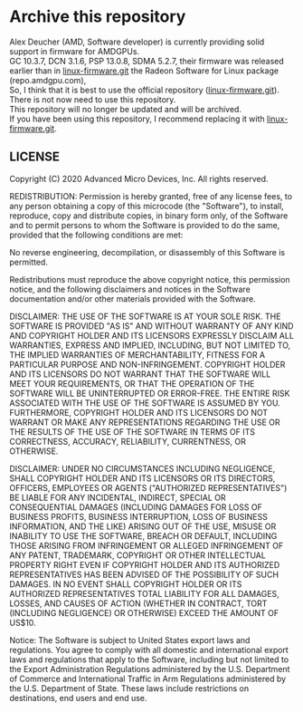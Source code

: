 # Archive this repository
Alex Deucher (AMD, Software developer) is currently providing solid support in firmware for AMDGPUs.  
GC 10.3.7, DCN 3.1.6, PSP 13.0.8, SDMA 5.2.7, their firmware was released earlier than in [linux-firmware.git](https://git.kernel.org/pub/scm/linux/kernel/git/firmware/linux-firmware.git) the Radeon Software for Linux package (repo.amdgpu.com),  
So, I think that it is best to use the official repository ([linux-firmware.git](https://git.kernel.org/pub/scm/linux/kernel/git/firmware/linux-firmware.git)). There is not now need to use this repository.  
This repository will no longer be updated and will be archived.  
If you have been using this repository, I recommend replacing it with [linux-firmware.git](https://git.kernel.org/pub/scm/linux/kernel/git/firmware/linux-firmware.git).

## LICENSE

Copyright (C) 2020  Advanced Micro Devices, Inc. All rights reserved.

REDISTRIBUTION: Permission is hereby granted, free of any license fees,
to any person obtaining a copy of this microcode (the "Software"), to
install, reproduce, copy and distribute copies, in binary form only, of
the Software and to permit persons to whom the Software is provided to
do the same, provided that the following conditions are met:

No reverse engineering, decompilation, or disassembly of this Software
is permitted.

Redistributions must reproduce the above copyright notice, this
permission notice, and the following disclaimers and notices in the
Software documentation and/or other materials provided with the
Software.

DISCLAIMER: THE USE OF THE SOFTWARE IS AT YOUR SOLE RISK.  THE SOFTWARE
IS PROVIDED "AS IS" AND WITHOUT WARRANTY OF ANY KIND AND COPYRIGHT
HOLDER AND ITS LICENSORS EXPRESSLY DISCLAIM ALL WARRANTIES, EXPRESS AND
IMPLIED, INCLUDING, BUT NOT LIMITED TO, THE IMPLIED WARRANTIES OF
MERCHANTABILITY, FITNESS FOR A PARTICULAR PURPOSE AND NON-INFRINGEMENT.
COPYRIGHT HOLDER AND ITS LICENSORS DO NOT WARRANT THAT THE SOFTWARE WILL
MEET YOUR REQUIREMENTS, OR THAT THE OPERATION OF THE SOFTWARE WILL BE
UNINTERRUPTED OR ERROR-FREE.  THE ENTIRE RISK ASSOCIATED WITH THE USE OF
THE SOFTWARE IS ASSUMED BY YOU.  FURTHERMORE, COPYRIGHT HOLDER AND ITS
LICENSORS DO NOT WARRANT OR MAKE ANY REPRESENTATIONS REGARDING THE USE
OR THE RESULTS OF THE USE OF THE SOFTWARE IN TERMS OF ITS CORRECTNESS,
ACCURACY, RELIABILITY, CURRENTNESS, OR OTHERWISE.

DISCLAIMER: UNDER NO CIRCUMSTANCES INCLUDING NEGLIGENCE, SHALL COPYRIGHT
HOLDER AND ITS LICENSORS OR ITS DIRECTORS, OFFICERS, EMPLOYEES OR AGENTS
("AUTHORIZED REPRESENTATIVES") BE LIABLE FOR ANY INCIDENTAL, INDIRECT,
SPECIAL OR CONSEQUENTIAL DAMAGES (INCLUDING DAMAGES FOR LOSS OF BUSINESS
PROFITS, BUSINESS INTERRUPTION, LOSS OF BUSINESS INFORMATION, AND THE
LIKE) ARISING OUT OF THE USE, MISUSE OR INABILITY TO USE THE SOFTWARE,
BREACH OR DEFAULT, INCLUDING THOSE ARISING FROM INFRINGEMENT OR ALLEGED
INFRINGEMENT OF ANY PATENT, TRADEMARK, COPYRIGHT OR OTHER INTELLECTUAL
PROPERTY RIGHT EVEN IF COPYRIGHT HOLDER AND ITS AUTHORIZED
REPRESENTATIVES HAS BEEN ADVISED OF THE POSSIBILITY OF SUCH DAMAGES.  IN
NO EVENT SHALL COPYRIGHT HOLDER OR ITS AUTHORIZED REPRESENTATIVES TOTAL
LIABILITY FOR ALL DAMAGES, LOSSES, AND CAUSES OF ACTION (WHETHER IN
CONTRACT, TORT (INCLUDING NEGLIGENCE) OR OTHERWISE) EXCEED THE AMOUNT OF
US$10.

Notice:  The Software is subject to United States export laws and
regulations.  You agree to comply with all domestic and international
export laws and regulations that apply to the Software, including but
not limited to the Export Administration Regulations administered by the
U.S. Department of Commerce and International Traffic in Arm Regulations
administered by the U.S. Department of State.  These laws include
restrictions on destinations, end users and end use.
